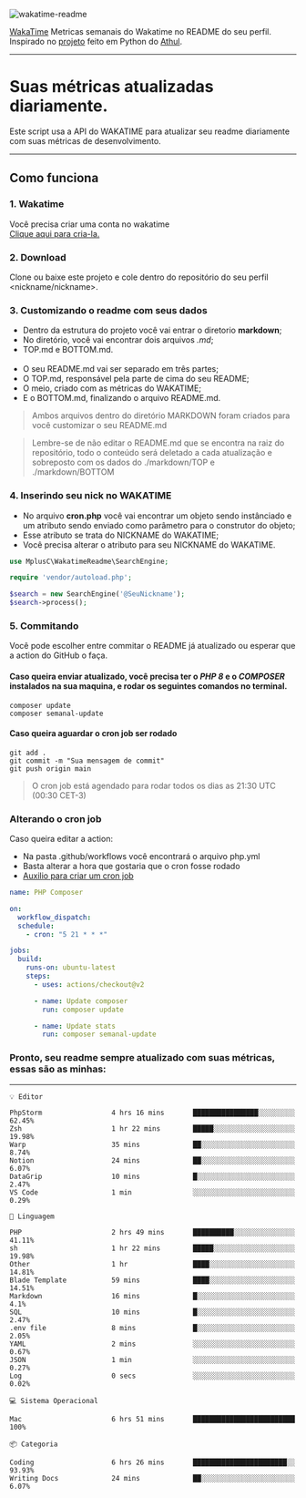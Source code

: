 ![wakatime-readme](https://socialify.git.ci/bymatheus/wakatime-readme/image?description=1&descriptionEditable=M%C3%A9tricas%20semanais%20do%20Wakatime%20no%20seu%20README%20de%20perfil.&font=KoHo&forks=1&language=1&owner=1&pattern=Signal&stargazers=1&theme=Dark)

[WakaTime](https://wakatime.com) Metricas semanais do Wakatime no README do seu perfil. <br>
Inspirado no [projeto](https://github.com/athul/waka-readme) feito em Python do [Athul](https://github.com/athul).
___

# Suas métricas atualizadas diariamente.
Este script usa a API do WAKATIME para atualizar seu readme diariamente com suas métricas de desenvolvimento.

___

## Como funciona

### 1. Wakatime
Você precisa criar uma conta no wakatime <br>
[Clique aqui para cria-la.](https://wakatime.com) 

### 2. Download
Clone ou baixe este projeto e cole dentro do repositório do seu perfil <nickname/nickname>.

### 3. Customizando o readme com seus dados
- Dentro da estrutura do projeto você vai entrar o diretorio **markdown**;  
- No diretório, você vai encontrar dois arquivos *.md*;
- TOP.md e BOTTOM.md.
<br><br>
- O seu README.md vai ser separado em três partes; 
- O TOP.md, responsável pela parte de cima do seu README;
- O meio, criado com as métricas do WAKATIME;
- E o BOTTOM.md, finalizando o arquivo README.md.<br>

> Ambos arquivos dentro do diretório MARKDOWN foram criados para você customizar o seu README.md

> Lembre-se de não editar o README.md que se encontra na raiz do repositório, todo o conteúdo será deletado a cada atualização e sobreposto com os dados do ./markdown/TOP e ./markdown/BOTTOM

### 4. Inserindo seu nick no WAKATIME
- No arquivo **cron.php** você vai encontrar um objeto sendo instânciado e um atributo sendo enviado como parâmetro para o construtor do objeto;
- Esse atributo se trata do NICKNAME do WAKATIME;
- Você precisa alterar o atributo para seu NICKNAME do WAKATIME.

```php
use MplusC\WakatimeReadme\SearchEngine;

require 'vendor/autoload.php';

$search = new SearchEngine('@SeuNickname');
$search->process();
```

### 5. Commitando
Você pode escolher entre commitar o README já atualizado ou esperar que a action do GitHub o faça. <br>

#### Caso queira enviar atualizado, você precisa ter o *PHP 8* e o *COMPOSER* instalados na sua maquina, e rodar os seguintes comandos no terminal.
```composer
composer update
composer semanal-update 
```

#### Caso queira aguardar o cron job ser rodado 
```git 
git add .
git commit -m "Sua mensagem de commit"
git push origin main
```

>O cron job está agendado para rodar todos os dias as 21:30 UTC (00:30 CET-3) 

### Alterando o cron job
Caso queira editar a action:

- Na pasta .github/workflows você encontrará o arquivo php.yml
- Basta alterar a hora que gostaria que o cron fosse rodado
- [Auxilio para criar um cron job](https://crontab.guru)

```yml
name: PHP Composer

on:
  workflow_dispatch:
  schedule:
    - cron: "5 21 * * *"

jobs:
  build:
    runs-on: ubuntu-latest
    steps:
      - uses: actions/checkout@v2

      - name: Update composer
        run: composer update

      - name: Update stats
        run: composer semanal-update
```

### Pronto, seu readme sempre atualizado com suas métricas, essas são as minhas:

___
```text
💡 Editor

PhpStorm                 4 hrs 16 mins       ████████████████░░░░░░░░░     62.45%
Zsh                      1 hr 22 mins        █████░░░░░░░░░░░░░░░░░░░░     19.98%
Warp                     35 mins             ██░░░░░░░░░░░░░░░░░░░░░░░      8.74%
Notion                   24 mins             ██░░░░░░░░░░░░░░░░░░░░░░░      6.07%
DataGrip                 10 mins             █░░░░░░░░░░░░░░░░░░░░░░░░      2.47%
VS Code                  1 min               ░░░░░░░░░░░░░░░░░░░░░░░░░      0.29%
```
```text
💬 Linguagem

PHP                      2 hrs 49 mins       ██████████░░░░░░░░░░░░░░░     41.11%
sh                       1 hr 22 mins        █████░░░░░░░░░░░░░░░░░░░░     19.98%
Other                    1 hr                ████░░░░░░░░░░░░░░░░░░░░░     14.81%
Blade Template           59 mins             ████░░░░░░░░░░░░░░░░░░░░░     14.51%
Markdown                 16 mins             █░░░░░░░░░░░░░░░░░░░░░░░░       4.1%
SQL                      10 mins             █░░░░░░░░░░░░░░░░░░░░░░░░      2.47%
.env file                8 mins              █░░░░░░░░░░░░░░░░░░░░░░░░      2.05%
YAML                     2 mins              ░░░░░░░░░░░░░░░░░░░░░░░░░      0.67%
JSON                     1 min               ░░░░░░░░░░░░░░░░░░░░░░░░░      0.27%
Log                      0 secs              ░░░░░░░░░░░░░░░░░░░░░░░░░      0.02%
```
```text
💻 Sistema Operacional

Mac                      6 hrs 51 mins       █████████████████████████       100%
```
```text
📦 Categoria

Coding                   6 hrs 26 mins       ███████████████████████░░     93.93%
Writing Docs             24 mins             ██░░░░░░░░░░░░░░░░░░░░░░░      6.07%
```
